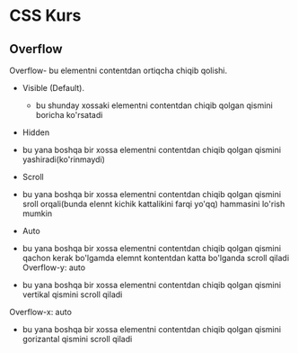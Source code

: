 # CSS Kurs

## Overflow

Overflow- bu elementni contentdan ortiqcha chiqib qolishi.

-   Visible (Default).

    -   bu shunday xossaki elementni contentdan chiqib qolgan qismini boricha ko'rsatadi

-   Hidden
-   bu yana boshqa bir xossa elementni contentdan chiqib qolgan qismini yashiradi(ko'rinmaydi)

-   Scroll
-   bu yana boshqa bir xossa elementni contentdan chiqib qolgan qismini sroll orqali(bunda elennt kichik kattalikini farqi yo'qq) hammasini lo'rish mumkin

-   Auto
-   bu yana boshqa bir xossa elementni contentdan chiqib qolgan qismini qachon kerak bo'lgamda elemnt kontentdan katta bo'lganda scroll qiladi
    Overflow-y: auto
-   bu yana boshqa bir xossa elementni contentdan chiqib qolgan qismini vertikal qismini scroll qiladi

Overflow-x: auto

-   bu yana boshqa bir xossa elementni contentdan chiqib qolgan qismini gorizantal qismini scroll qiladi
